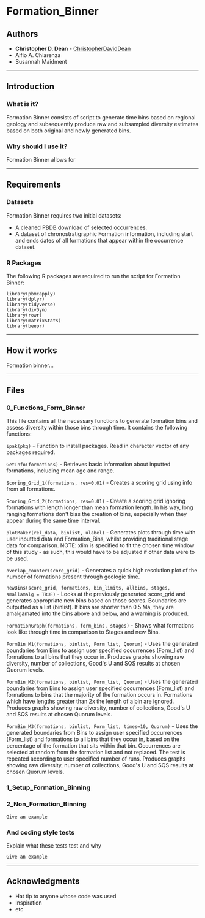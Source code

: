 # Formation_Binner

## Authors

* **Christopher D. Dean** - [ChristopherDavidDean](https://github.com/ChristopherDavidDean)
* Alfio A. Chiarenza
* Susannah Maidment

---
## Introduction
### What is it?
Formation Binner consists of script to generate time bins based on regional geology and subsequently produce raw and subsampled diversity estimates based on both original and newly generated bins.
### Why should I use it?
Formation Binner allows for 

---
## Requirements

### Datasets

Formation Binner requires two initial datasets:
* A cleaned PBDB download of selected occurrences.
* A dataset of chronostratigraphic Formation information, including start and ends dates of all formations that appear within the occurrence dataset. 

### R Packages

The following R packages are required to run the script for Formation Binner:

```
library(pbmcapply)
library(dplyr)
library(tidyverse)
library(divDyn)
library(rowr)
library(matrixStats)
library(beepr)
```
---
## How it works

Formation binner...

---

## Files
### 0_Functions_Form_Binner
This file contains all the necessary functions to generate formation bins and assess diversity within those bins through time. It contains the following functions:

`ipak(pkg)` - Function to install packages. Read in character vector of any packages required.

`GetInfo(formations)` - Retrieves basic information about inputted formations, including mean age and range.

`Scoring_Grid_1(formations, res=0.01)` - Creates a scoring grid using info from all formations.

`Scoring_Grid_2(formations, res=0.01)` - Create a scoring grid ignoring formations with length longer than mean formation length. In his way, long ranging formations don't 
bias the creation of bins, especially when they appear during the same time interval.

`plotMaker(rel_data, binlist, ulabel)` - Generates plots through time with user inputted data and Formation_Bins, whilst providing traditional stage 
data for comparison. NOTE: xlim is specified to fit the chosen time window of this study - as such, this would
have to be adjusted if other data were to be used.

`overlap_counter(score_grid)` - Generates a quick high resolution plot of the number of formations present through geologic time. 

`newBins(score_grid, formations, bin_limits, allbins, stages, smallamalg = TRUE)` - Looks at the previously generated score_grid and generates appropriate new bins based on those scores. Boundaries are 
outputted as a list (binlist). If bins are shorter than 0.5 Ma, they are amalgamated into the bins above and below, and 
a warning is produced.

`FormationGraph(formations, form_bins, stages)` - Shows what formations look like through time in comparison to Stages and new Bins.

`FormBin_M1(formations, binlist, Form_list, Quorum)` - Uses the generated boundaries from Bins to assign user specified occurrences (Form_list) and formations to all bins
that they occur in. Produces graphs showing raw diversity, number of collections, Good's U and SQS results at chosen
Quorum levels. 

`FormBin_M2(formations, binlist, Form_list, Quorum)` - Uses the generated boundaries from Bins to assign user specified occurrences (Form_list) and formations to bins that
the majority of the formation occurs in. Formations which have lengths greater than 2x the length of a bin are ignored.
Produces graphs showing raw diversity, number of collections, Good's U and SQS results at chosen Quorum levels. 

`FormBin_M3(formations, binlist, Form_list, times=10, Quorum)` - Uses the generated boundaries from Bins to assign user specified occurrences (Form_list) and formations to all bins
that they occur in, based on the percentage of the formation that sits within that bin. Occurrences are selected at
random from the formation list and not replaced. The test is repeated according to user specified number of runs.
Produces graphs showing raw diversity, number of collections, Good's U and SQS results at chosen Quorum levels. 


### 1_Setup_Formation_Binning

### 2_Non_Formation_Binning

```
Give an example
```

### And coding style tests

Explain what these tests test and why

```
Give an example
```
---
## Acknowledgments

* Hat tip to anyone whose code was used
* Inspiration
* etc
